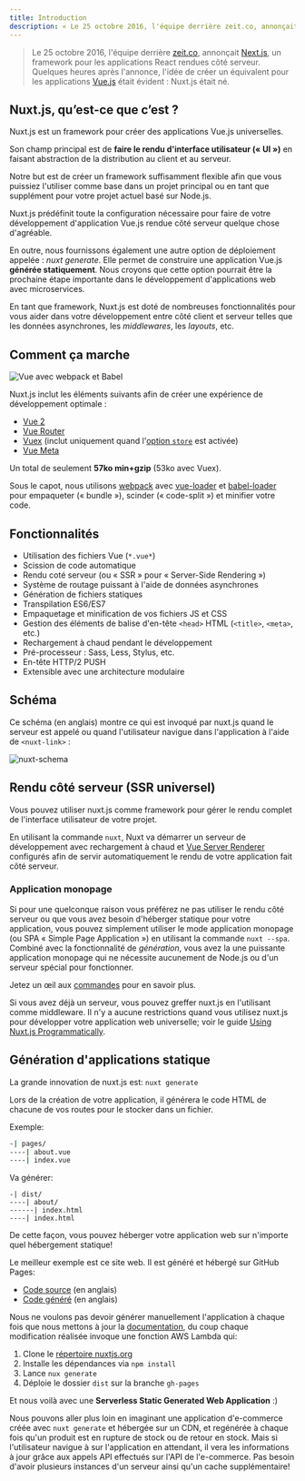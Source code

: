```yaml
---
title: Introduction
description: « Le 25 octobre 2016, l'équipe derrière zeit.co, annonçait Next.js, un framework pour les applications React rendues côté serveur. Quelques heures après l'annonce, l'idée de créer un équivalent pour les applications Vue.js était évidente : Nuxt.js était né. »
---
```


> Le 25 octobre 2016, l'équipe derrière [zeit.co](https://zeit.co/), annonçait [Next.js](https://zeit.co/blog/next), un framework pour les applications React rendues côté serveur. Quelques heures après l'annonce, l'idée de créer un équivalent pour les applications [Vue.js](https://fr.vuejs.org) était évident : Nuxt.js était né.

## Nuxt.js, qu’est-ce que c’est ?

Nuxt.js est un framework pour créer des applications Vue.js universelles.

Son champ principal est de **faire le rendu d'interface utilisateur (« UI »)** en faisant abstraction de la distribution au client et au serveur.

Notre but est de créer un framework suffisamment flexible afin que vous puissiez l'utiliser comme base dans un projet principal ou en tant que supplément pour votre projet actuel basé sur Node.js.

Nuxt.js prédéfinit toute la configuration nécessaire pour faire de votre développement d'application Vue.js rendue côté serveur quelque chose d'agréable.

En outre, nous fournissons également une autre option de déploiement appelée : *nuxt generate*. Elle permet de construire une application Vue.js **générée statiquement**.
Nous croyons que cette option pourrait être la prochaine étape importante dans le développement d'applications web avec microservices.

En tant que framework, Nuxt.js est doté de nombreuses fonctionnalités pour vous aider dans votre développement entre côté client et serveur telles que les données asynchrones, les *middlewares*, les *layouts*, etc.

## Comment ça marche

![Vue avec webpack et Babel](https://i.imgur.com/avEUftE.png)

Nuxt.js inclut les éléments suivants afin de créer une expérience de développement optimale :

- [Vue 2](https://github.com/vuejs/vue)
- [Vue Router](https://github.com/vuejs/vue-router)
- [Vuex](https://github.com/vuejs/vuex) (inclut uniquement quand l'[option `store`](/guide/vuex-store) est activée)
- [Vue Meta](https://github.com/declandewet/vue-meta)

Un total de seulement **57ko min+gzip** (53ko avec Vuex).

Sous le capot, nous utilisons [webpack](https://github.com/webpack/webpack) avec [vue-loader](https://github.com/vuejs/vue-loader) et [babel-loader](https://github.com/babel/babel-loader) pour empaqueter (« bundle »), scinder (« code-split ») et minifier votre code.

## Fonctionnalités

- Utilisation des fichiers Vue (`*.vue*`)
- Scission de code automatique
- Rendu coté serveur (ou « SSR » pour « Server-Side Rendering »)
- Système de routage puissant à l'aide de données asynchrones
- Génération de fichiers statiques
- Transpilation ES6/ES7
- Empaquetage et minification de vos fichiers JS et CSS
- Gestion des éléments de balise d'en-tête `<head>` HTML (`<title>`, `<meta>`, etc.)
- Rechargement à chaud pendant le développement
- Pré-processeur : Sass, Less, Stylus, etc.
- En-tête HTTP/2 PUSH
- Extensible avec une architecture modulaire

## Schéma

Ce schéma (en anglais) montre ce qui est invoqué par nuxt.js quand le serveur est appelé ou quand l'utilisateur navigue dans l'application à l'aide de `<nuxt-link>` :

![nuxt-schema](/nuxt-schema.png)

## Rendu côté serveur (SSR universel)

Vous pouvez utiliser nuxt.js comme framework pour gérer le rendu complet de l'interface utilisateur de votre projet.

En utilisant la commande `nuxt`, Nuxt va démarrer un serveur de développement avec rechargement à chaud et [Vue Server Renderer](https://ssr.vuejs.org/fr/) configurés afin de servir automatiquement le rendu de votre application fait côté serveur.

### Application monopage

Si pour une quelconque raison vous préférez ne pas utiliser le rendu côté serveur ou que vous avez besoin d'héberger statique pour votre application, vous pouvez simplement utiliser le mode application monopage (ou SPA « Simple Page Application ») en utilisant la commande `nuxt --spa`. Combiné avec la fonctionnalité de *génération*, vous avez la une puissante application monopage qui ne nécessite aucunement de Node.js ou d'un serveur spécial pour fonctionner.

Jetez un œil aux [commandes](/guide/commands) pour en savoir plus.

Si vous avez déjà un serveur, vous pouvez greffer nuxt.js en l'utilisant comme middleware. Il n'y a aucune restrictions quand vous utilisez nuxt.js pour développer votre application web universelle; voir le guide [Using Nuxt.js Programmatically](/api/nuxt).

## Génération d'applications statique

La grande innovation de nuxt.js est: `nuxt generate`

Lors de la création de votre application, il générera le code HTML de chacune de vos routes pour le stocker dans un fichier.

Exemple:

```bash
-| pages/
----| about.vue
----| index.vue
```

Va générer:
```
-| dist/
----| about/
------| index.html
----| index.html
```

De cette façon, vous pouvez héberger votre application web sur n'importe quel hébergement statique!

Le meilleur exemple est ce site web. Il est généré et hébergé sur GitHub Pages:
- [Code source](https://github.com/nuxt/nuxtjs.org) (en anglais)
- [Code généré](https://github.com/nuxt/nuxtjs.org/tree/gh-pages) (en anglais)

Nous ne voulons pas devoir générer manuellement l'application à chaque fois que nous mettons à jour la [documentation](https://github.com/nuxt/docs), du coup chaque modification réalisée invoque une fonction AWS Lambda qui:
1. Clone le [répertoire nuxtjs.org](https://github.com/nuxt/nuxtjs.org)
2. Installe les dépendances via `npm install`
3. Lance `nux generate`
4. Déploie le dossier `dist` sur la branche `gh-pages`

Et nous voilà avec une **Serverless Static Generated Web Application** :)

Nous pouvons aller plus loin en imaginant une application d'e-commerce créée avec `nuxt generate` et hébergée sur un CDN, et regénérée à chaque fois qu'un produit est en rupture de stock ou de retour en stock. Mais si l'utilisateur navigue à sur l'application en attendant, il vera les informations à jour grâce aux appels API effectués sur l'API de l'e-commerce. Pas besoin d'avoir plusieurs instances d'un serveur ainsi qu'un cache supplémentaire!
